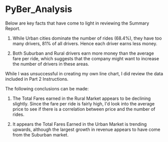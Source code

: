 # PyBer_Analysis

Below are key facts that have come to light in reviewing the Summary Report.

1.  While Urban cities dominate the number of rides (68.4%), they have too many drivers, 81% of all drivers.  Hence each driver earns less money.

2.  Both Suburban and Rural drivers earn more money than the average fare per ride, which suggests that the company might want to increase the number of drivers in these areas.

While I was unsuccessful in creating my own line chart, I did review the data included in Part 2 Instructions.

The following conclusions can be made:

1. The Total Fares earned in the Rural Market appears to be declining slightly.  Since the fare per ride is fairly high, I'd look into the average price to see if there is a correlation between price and the number of rides.

2.  It appears the Total Fares Earned in the Urban Market is trending upwards, although the largest growth in revenue appears to have come from the Suburban market.